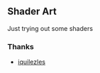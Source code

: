 ## Shader Art

Just trying out some shaders

### Thanks

- [iquilezles](https://iquilezles.org/articles/palettes/)